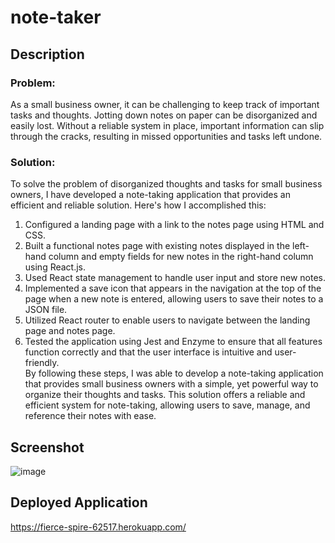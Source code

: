 # note-taker

## Description

### Problem: 

As a small business owner, it can be challenging to keep track of important tasks and thoughts. Jotting down notes on paper can be disorganized and easily lost. Without a reliable system in place, important information can slip through the cracks, resulting in missed opportunities and tasks left undone.

### Solution:

To solve the problem of disorganized thoughts and tasks for small business owners, I have developed a note-taking application that provides an efficient and reliable solution. Here's how I accomplished this:

1. Configured a landing page with a link to the notes page using HTML and CSS.
2. Built a functional notes page with existing notes displayed in the left-hand column and empty fields for new notes in the right-hand column using React.js.
3. Used React state management to handle user input and store new notes.
4. Implemented a save icon that appears in the navigation at the top of the page when a new note is entered, allowing users to save their notes to a JSON file.
5. Utilized React router to enable users to navigate between the landing page and notes page.
6. Tested the application using Jest and Enzyme to ensure that all features function correctly and that the user interface is intuitive and 
user-friendly. <br>
By following these steps, I was able to develop a note-taking application that provides small business owners with a simple, yet powerful way to organize their thoughts and tasks. This solution offers a reliable and efficient system for note-taking, allowing users to save, manage, and reference their notes with ease. 

## Screenshot

![image](https://user-images.githubusercontent.com/112663656/213598624-317a7008-d823-46bf-8bc4-dea7bc5be096.png)

## Deployed Application

https://fierce-spire-62517.herokuapp.com/ 
